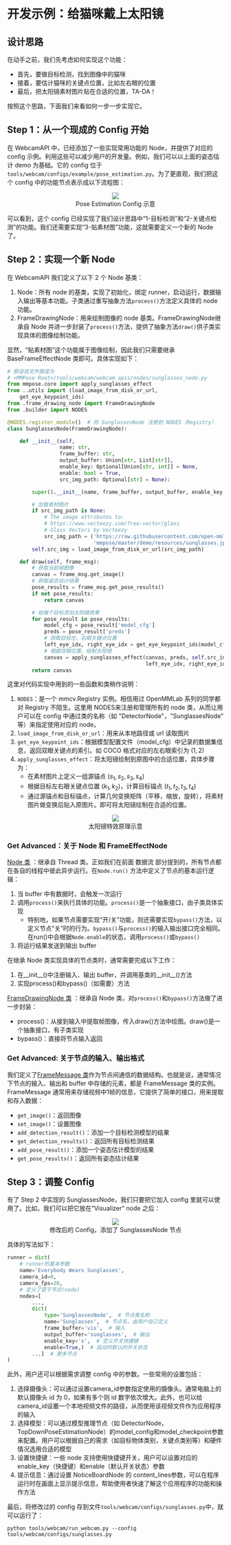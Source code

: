 # 开发示例：给猫咪戴上太阳镜

## 设计思路

在动手之前，我们先考虑如何实现这个功能：

- 首先，要做目标检测，找到图像中的猫咪
- 接着，要估计猫咪的关键点位置，比如左右眼的位置
- 最后，把太阳镜素材图片贴在合适的位置，TA-DA！

按照这个思路，下面我们来看如何一步一步实现它。

## Step 1：从一个现成的 Config 开始

在 WebcamAPI 中，已经添加了一些实现常用功能的 Node，并提供了对应的 config 示例。利用这些可以减少用户的开发量。例如，我们可以以上面的姿态估计 demo 为基础。它的 config 位于 `tools/webcam/configs/example/pose_estimation.py`。为了更直观，我们把这个 config 中的功能节点表示成以下流程图：

<div align=center>
<img src="https://user-images.githubusercontent.com/15977946/153801397-640f2b45-64e7-41b3-8b00-670c16c57df5.png">
<figcaption>Pose Estimation Config 示意</figcaption>
</div>

可以看到，这个 config 已经实现了我们设计思路中“1-目标检测”和“2-关键点检测”的功能。我们还需要实现“3-贴素材图”功能，这就需要定义一个新的 Node了。

## Step 2：实现一个新 Node

在 WebcamAPI 我们定义了以下 2 个 Node 基类：

1. Node：所有 node 的基类，实现了初始化，绑定 runner，启动运行，数据输入输出等基本功能。子类通过重写抽象方法`process()`方法定义具体的 node 功能。
2. FrameDrawingNode：用来绘制图像的 node 基类。FrameDrawingNode继承自 Node 并进一步封装了`process()`方法，提供了抽象方法`draw()`供子类实现具体的图像绘制功能。

显然，“贴素材图”这个功能属于图像绘制，因此我们只需要继承 BaseFrameEffectNode 类即可。具体实现如下：

```python
# 假设该文件路径为
# <MMPose Root>/tools/webcam/webcam_apis/nodes/sunglasses_node.py
from mmpose.core import apply_sunglasses_effect
from ..utils import (load_image_from_disk_or_url,
    get_eye_keypoint_ids)
from .frame_drawing_node import FrameDrawingNode
from .builder import NODES

@NODES.register_module()  # 将 SunglassesNode 注册到 NODES（Registry）
class SunglassesNode(FrameDrawingNode):

    def __init__(self,
                 name: str,
                 frame_buffer: str,
                 output_buffer: Union[str, List[str]],
                 enable_key: Optional[Union[str, int]] = None,
                 enable: bool = True,
                 src_img_path: Optional[str] = None):

        super().__init__(name, frame_buffer, output_buffer, enable_key, enable)

        # 加载素材图片
        if src_img_path is None:
            # The image attributes to:
            # https://www.vecteezy.com/free-vector/glass
            # Glass Vectors by Vecteezy
            src_img_path = ('https://raw.githubusercontent.com/open-mmlab/'
                            'mmpose/master/demo/resources/sunglasses.jpg')
        self.src_img = load_image_from_disk_or_url(src_img_path)

    def draw(self, frame_msg):
        # 获取当前帧图像
        canvas = frame_msg.get_image()
        # 获取姿态估计结果
        pose_results = frame_msg.get_pose_results()
        if not pose_results:
            return canvas

        # 给每个目标添加太阳镜效果
        for pose_result in pose_results:
            model_cfg = pose_result['model_cfg']
            preds = pose_result['preds']
            # 获取目标左、右眼关键点位置
            left_eye_idx, right_eye_idx = get_eye_keypoint_ids(model_cfg)
            # 根据双眼位置，绘制太阳镜
            canvas = apply_sunglasses_effect(canvas, preds, self.src_img,
                                             left_eye_idx, right_eye_idx)
        return canvas
```

这里对代码实现中用到的一些函数和类稍作说明：

1. `NODES`：是一个 mmcv.Registry 实例。相信用过 OpenMMLab 系列的同学都对 Registry 不陌生。这里用 NODES来注册和管理所有的 node 类，从而让用户可以在 config 中通过类的名称（如 "DetectorNode"，"SunglassesNode" 等）来指定使用对应的 node。
2. `load_image_from_disk_or_url`：用来从本地路径或 url 读取图片
3. `get_eye_keypoint_ids`：根据模型配置文件（model_cfg）中记录的数据集信息，返回双眼关键点的索引。如 COCO 格式对应的左右眼索引为 $(1,2)$
4. `apply_sunglasses_effect`：将太阳镜绘制到原图中的合适位置，具体步骤为：
    - 在素材图片上定义一组源锚点 $(s_1, s_2, s_3, s_4)$
    - 根据目标左右眼关键点位置 $(k_1, k_2)$，计算目标锚点 $(t_1, t_2, t_3, t_4)$
    - 通过源锚点和目标锚点，计算几何变换矩阵（平移，缩放，旋转），将素材图片做变换后贴入原图片。即可将太阳镜绘制在合适的位置。

<div align=center>
<img src="https://user-images.githubusercontent.com/15977946/153773612-bcf86b91-31a3-47b5-886d-e33577016f85.png">
<figcaption>太阳镜特效原理示意</figcaption>
</div>

### Get Advanced：关于 Node 和 FrameEffectNode

[Node 类](/tools/webcam/webcam_apis/nodes/node.py) ：继承自 Thread 类。正如我们在前面 数据流 部分提到的，所有节点都在各自的线程中彼此异步运行。在`Node.run()` 方法中定义了节点的基本运行逻辑：

1. 当 buffer 中有数据时，会触发一次运行
2. 调用`process()`来执行具体的功能。`process()`是一个抽象接口，由子类具体实现
    - 特别地，如果节点需要实现“开/关”功能，则还需要实现`bypass()`方法，以定义节点“关”时的行为。`bypass()`与`process()`的输入输出接口完全相同。在run()中会根据`Node.enable`的状态，调用`process()`或`bypass()`
3. 将运行结果发送到输出 buffer

在继承 Node 类实现具体的节点类时，通常需要完成以下工作：

1. 在__init__()中注册输入、输出 buffer，并调用基类的__init__()方法
2. 实现process()和bypass()（如需要）方法

[FrameDrawingNode 类](tools/webcam/webcam_apis/nodes/frame_drawing_node.py) ：继承自 Node 类，对`process()`和`bypass()`方法做了进一步封装：

- process()：从接到输入中提取帧图像，传入draw()方法中绘图。draw()是一个抽象接口，有子类实现
- bypass()：直接将节点输入返回

### Get Advanced: 关于节点的输入、输出格式

我们定义了[FrameMessage 类](tools/webcam/webcam_apis/utils/message.py)作为节点间通信的数据结构。也就是说，通常情况下节点的输入、输出和 buffer 中存储的元素，都是 FrameMessage 类的实例。FrameMessage 通常用来存储视频中1帧的信息，它提供了简单的接口，用来提取和存入数据：

- `get_image()`：返回图像
- `set_image()`：设置图像
- `add_detection_result()`：添加一个目标检测模型的结果
- `get_detection_results()`：返回所有目标检测结果
- `add_pose_result()`：添加一个姿态估计模型的结果
- `get_pose_results()`：返回所有姿态估计结果

## Step 3：调整 Config

有了 Step 2 中实现的 SunglassesNode，我们只要把它加入 config 里就可以使用了。比如，我们可以把它放在“Visualizer” node 之后：

<div align=center>
<img src="https://user-images.githubusercontent.com/15977946/153801499-590a7810-b231-4a38-8053-c7d33af1535a.png">
<figcaption>修改后的 Config，添加了 SunglassesNode 节点</figcaption>
</div>

具体的写法如下：

```python
runner = dict(
    # runner的基本参数
    name='Everybody Wears Sunglasses',
    camera_id=0,
    camera_fps=20,
    # 定义了若干节点(node)
    nodes=[
        ...,
        dict(
            type='SunglassesNode',  # 节点类名称
            name='Sunglasses',  # 节点名，由用户自己定义
            frame_buffer='vis',  # 输入
            output_buffer='sunglasses',  # 输出
            enable_key='s',  # 定义开关快捷键
            enable=True,)  # 启动时默认的开关状态
        ...]  # 更多节点
)
```

此外，用户还可以根据需求调整 config 中的参数。一些常用的设置包括：

1. 选择摄像头：可以通过设置camera_id参数指定使用的摄像头。通常电脑上的默认摄像头 id 为 0，如果有多个则 id 数字依次增大。此外，也可以给camera_id设置一个本地视频文件的路径，从而使用该视频文件作为应用程序的输入
2. 选择模型：可以通过模型推理节点（如 DetectorNode，TopDownPoseEstimationNode）的model_config和model_checkpoint参数来配置。用户可以根据自己的需求（如目标物体类别，关键点类别等）和硬件情况选用合适的模型
3. 设置快捷键：一些 node 支持使用快捷键开关，用户可以设置对应的enable_key（快捷键）和enable（默认开关状态）参数
4. 提示信息：通过设置 NoticeBoardNode 的 content_lines参数，可以在程序运行时在画面上显示提示信息，帮助使用者快速了解这个应用程序的功能和操作方法

最后，将修改过的 config 存到文件`tools/webcam/configs/sunglasses.py`中，就可以运行了：

```shell
python tools/webcam/run_webcam.py --config tools/webcam/configs/sunglasses.py
```
